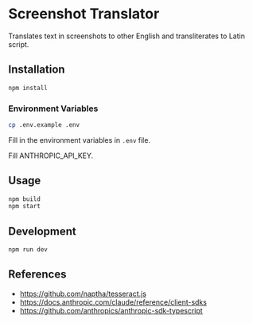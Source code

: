 # Screenshot Translator

Translates text in screenshots to other English and transliterates to Latin script.

## Installation

```bash
npm install
```

### Environment Variables

```bash
cp .env.example .env
```

Fill in the environment variables in `.env` file.

Fill ANTHROPIC_API_KEY.

## Usage

```bash
npm build
npm start
```

## Development 
```bash 
npm run dev
```

## References

* https://github.com/naptha/tesseract.js
* https://docs.anthropic.com/claude/reference/client-sdks
* https://github.com/anthropics/anthropic-sdk-typescript